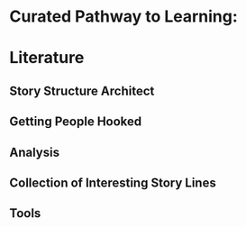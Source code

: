 # Curated Pathway to Learning:

# Literature

## Story Structure Architect

## Getting People Hooked

## Analysis

## Collection of Interesting Story Lines

## Tools
